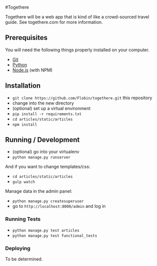 #Togethere

Togethere will be a web app that is kind of like a crowd-sourced travel guide. See togethere.com for more information.

## Prerequisites

You will need the following things properly installed on your computer.

* [Git](http://git-scm.com/)
* [Python](https://www.python.org/)
* [Node.js](http://nodejs.org/) (with NPM)

## Installation

* `git clone https://github.com/Flobin/togethere.git` this repository
* change into the new directory
* (optional) set up a virtual environment
* `pip install -r requirements.txt`
* `cd articles/static/articles`
* `npm install`

## Running / Development

* (optional) go into your virtualenv
* `python manage.py runserver`

And if you want to change templates/css:

* `cd articles/static/articles`
* `gulp watch`

Manage data in the admin panel:

* `python manage.py createsuperuser`
* go to `http://localhost:8000/admin` and log in

### Running Tests

* `python manage.py test articles`
* `python manage.py test functional_tests`

### Deploying

To be determined.
